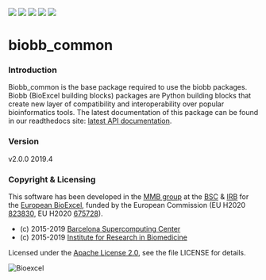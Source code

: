 [![](https://readthedocs.org/projects/biobb-common/badge/?version=latest)](https://biobb-common.readthedocs.io/en/latest/?badge=latest)
[![](https://img.shields.io/badge/install%20with-bioconda-brightgreen.svg?style=flat)](http://bioconda.github.io/recipes/biobb_common/README.html)
[![](https://quay.io/repository/biocontainers/biobb_common/status)](https://quay.io/repository/biocontainers/biobb_common)
[![](https://www.singularity-hub.org/static/img/hosted-singularity--hub-%23e32929.svg)](https://singularity-hub.org/collections/2734)
[![](https://img.shields.io/badge/License-Apache%202.0-blue.svg)](https://opensource.org/licenses/Apache-2.0)


# biobb_common

### Introduction
Biobb_common is the base package required to use the biobb
packages.
Biobb (BioExcel building blocks) packages are Python building blocks that
create new layer of compatibility and interoperability over popular
bioinformatics tools.
The latest documentation of this package can be found in our readthedocs site:
[latest API documentation](http://biobb_common.readthedocs.io/en/latest/).

### Version
v2.0.0 2019.4

### Copyright & Licensing
This software has been developed in the [MMB group](http://mmb.irbbarcelona.org) at the [BSC](http://www.bsc.es/) & [IRB](https://www.irbbarcelona.org/) for the [European BioExcel](http://bioexcel.eu/), funded by the European Commission (EU H2020 [823830](http://cordis.europa.eu/projects/823830), EU H2020 [675728](http://cordis.europa.eu/projects/675728)).

* (c) 2015-2019 [Barcelona Supercomputing Center](https://www.bsc.es/)
* (c) 2015-2019 [Institute for Research in Biomedicine](https://www.irbbarcelona.org/)

Licensed under the
[Apache License 2.0](https://www.apache.org/licenses/LICENSE-2.0), see the file LICENSE for details.

![](https://bioexcel.eu/wp-content/uploads/2019/04/Bioexcell_logo_1080px_transp.png "Bioexcel")
